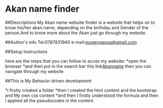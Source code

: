# Akan name finder

##Descriptions
My Akan name website finder is a website that helps on to know his/her akan name,
depending on the birthday and Gender of the person.And to know  more about the Akan just go through 
my website.



##Author's info
Tel:0787831940
e-mail:mugenganoa@gmail.com


##Setup Instructions

here are the steps that you can follow to acces my website:
*open the browser
*and then put in the search bar this link[Akanname]()
then you can navigate through my website


##This is My Behavior driven development


*i firstly created a folder
*then I created the html content and the bootstrap and My own css content
*and then I firstly understood the formula and then I applied all the pseudocodes in the content



